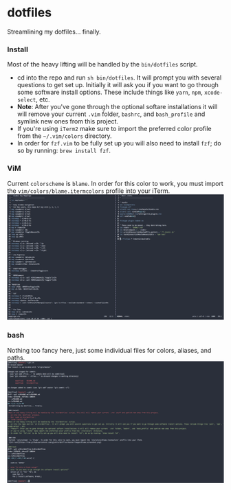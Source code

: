 # dotfiles

Streamlining my dotfiles... finally.

### Install
Most of the heavy lifting will be handled by the `bin/dotfiles` script.
- cd into the repo and run `sh bin/dotfiles`. It will prompt you with several questions to get set up. Initially it will ask you if you want to go through some software install options. These include things like `yarn`, `npm`, `xcode-select`, etc.
- **Note**: After you've gone through the optional softare installations it will will remove your current `.vim` folder, `bashrc`, and `bash_profile` and symlink new ones from this project.
- If you're using `iTerm2` make sure to import the preferred color profile from the `~/.vim/colors` directory.
- In order for `fzf.vim` to be fully set up you will also need to install `fzf`; do so by running: `brew install fzf`.

### ViM
Current `colorscheme` is `blame`. In order for this color to work, you must import the `vim/colors/blame.itermcolors` profile into your iTerm.
![alt text](https://raw.githubusercontent.com/gjunkie/dotfiles/master/images/vim_theme1.png)

### bash
Nothing too fancy here, just some individual files for colors, aliases, and paths.
![alt text](https://raw.githubusercontent.com/gjunkie/dotfiles/master/images/bash.png)
